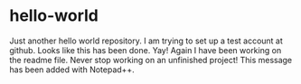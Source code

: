 # hello-world
Just another hello world repository. I am trying to set up a test account at github. Looks like this has been done. Yay!
Again I have been working on the readme file. Never stop working on an unfinished project!
This message has been added with Notepad++.
